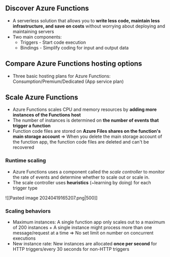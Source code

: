 
## Discover Azure Functions

- A serverless solution that allows you to **write less code, maintain less infrastructure, and save on costs** without worrying about deploying and maintaining servers
- Two main components:
	- Triggers - Start code execution
	- Bindings - Simplify coding for input and output data

## Compare Azure Functions hosting options

- Three basic hosting plans for Azure Functions: Consumption/Premium/Dedicated (App service plan)

## Scale Azure Functions

- Azure Functions scales CPU and memory resources by **adding more instances of the Functions host**
- The number of instances is determined on **the number of events that trigger a function**
- Function code files are stored on **Azure Files shares on the function's main storage account**  => When you delete the main storage account of the function app, the function code files are deleted and can't be recovered


### Runtime scaling

- Azure Functions uses a component called the _scale controller_ to monitor the rate of events and determine whether to scale out or scale in.
- The scale controller uses **heuristics** (~learning by doing) for each trigger type

![[Pasted image 20240419165207.png|500]]


### Scaling behaviors

- Maximum instances: A single function app only scales out to a maximum of 200 instances + A single instance might process more than one message/request at a time => No set limit on number on concurrent executions
- New instance rate: New instances are allocated **once per second** for HTTP triggers/every 30 seconds for non-HTTP triggers
